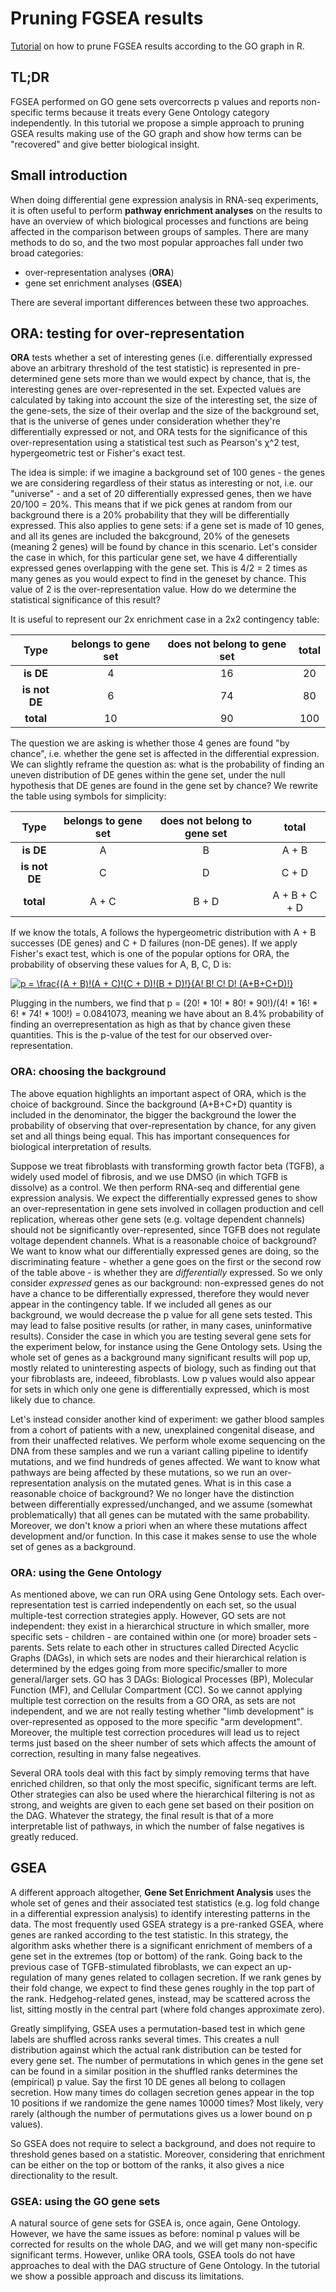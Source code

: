 # Pruning FGSEA results

[Tutorial](https://github.com/langleylab/pruning/blob/main/pruning.md) on how to prune FGSEA results according to the GO graph in R.

## TL;DR

FGSEA performed on GO gene sets overcorrects p values and reports non-specific terms because it treats every Gene Ontology category independently. In this tutorial we propose a simple approach to pruning GSEA results making use of the GO graph and show how terms can be "recovered" and give better biological insight.

## Small introduction

When doing differential gene expression analysis in RNA-seq experiments, it is often useful to perform **pathway enrichment analyses** on the results to have an overview of which biological processes and functions are being affected in the comparison between groups of samples. There are many methods to do so, and the two most popular approaches fall under two broad categories: 

- over-representation analyses (**ORA**)
- gene set enrichment analyses (**GSEA**)

There are several important differences between these two approaches. 

## ORA: testing for over-representation 

**ORA** tests whether a set of interesting genes (i.e. differentially expressed above an arbitrary threshold of the test statistic) is represented in pre-determined gene sets more than we would expect by chance, that is, the interesting genes are over-represented in the set. 
Expected values are calculated by taking into account the size of the interesting set, the size of the gene-sets, the size of their overlap and the size of the background set, that is the universe of genes under consideration whether they're differentially expressed or not, and ORA tests for the significance of this over-representation using a statistical test such as Pearson's χ^2 test, hypergeometric test or Fisher's exact test. 

The idea is simple: if we imagine a background set of 100 genes - the genes we are considering regardless of their status as interesting or not, i.e. our "universe" - and a set of 20 differentially expressed genes, then we have 20/100 = 20%. This means that if we pick genes at random from our background there is a 20% probability that they will be differentially expressed. This also applies to gene sets: if a gene set is made of 10 genes, and all its genes are included the bakcground, 20% of the genesets (meaning 2 genes) will be found by chance in this scenario. Let's consider the case in which, for this particular gene set, we have 4 differentially expressed genes overlapping with the gene set. This is 4/2 = 2 times as many genes as you would expect to find in the geneset by chance. This value of 2 is the over-representation value. How do we determine the statistical significance of this result?

It is useful to represent our 2x enrichment case in a 2x2 contingency table:

| Type | belongs to gene set | does not belong to gene set | total |
| :---: | :---: | :---: | :---: |
| **is DE** | 4 | 16 | 20 |
| **is not DE** | 6 | 74 | 80 |
| **total** | 10 | 90 | 100 |

The question we are asking is whether those 4 genes are found "by chance", i.e. whether the gene set is affected in the differential expression. We can slightly reframe the question as: what is the probability of finding an uneven distribution of DE genes within the gene set, under the null hypothesis that DE genes are found in the gene set by chance? We rewrite the table using symbols for simplicity:

| Type | belongs to gene set | does not belong to gene set | total |
| :---: | :---: | :---: | :---: |
| **is DE** | A | B | A + B |
| **is not DE** | C | D | C + D |
| **total** | A + C | B + D | A + B + C + D |

If we know the totals, A follows the hypergeometric distribution with A + B successes (DE genes) and C + D failures (non-DE genes). If we apply Fisher's exact test, which is one of the popular options for ORA, the probability of observing these values for A, B, C, D is:

<a href="https://www.codecogs.com/eqnedit.php?latex=p&space;=&space;\frac{(A&space;&plus;&space;B)!(A&space;&plus;&space;C)!(C&space;&plus;&space;D)!(B&space;&plus;&space;D)!}{A!&space;B!&space;C!&space;D!&space;(A&plus;B&plus;C&plus;D)!}" target="_blank"><img src="https://latex.codecogs.com/svg.latex?p&space;=&space;\frac{(A&space;&plus;&space;B)!(A&space;&plus;&space;C)!(C&space;&plus;&space;D)!(B&space;&plus;&space;D)!}{A!&space;B!&space;C!&space;D!&space;(A&plus;B&plus;C&plus;D)!}" title="p = \frac{(A + B)!(A + C)!(C + D)!(B + D)!}{A! B! C! D! (A+B+C+D)!}" /></a>

Plugging in the numbers, we find that p = (20! * 10! * 80! * 90!)/(4! * 16! * 6! * 74! * 100!) = 0.0841073, meaning we have about an 8.4% probability of finding an overrepresentation as high as that by chance given these quantities. This is the p-value of the test for our observed over-representation. 

### ORA: choosing the background

The above equation highlights an important aspect of ORA, which is the choice of background. Since the background (A+B+C+D) quantity is included in the denominator, the bigger the background the lower the probability of observing that over-representation by chance, for any given set and all things being equal. This has important consequences for biological interpretation of results.

Suppose we treat fibroblasts with transforming growth factor beta (TGFB), a widely used model of fibrosis, and we use DMSO (in which TGFB is dissolve) as a control. We then perform RNA-seq and differential gene expression analysis. We expect the differentially expressed genes to show an over-representation in gene sets involved in collagen production and cell replication, whereas other gene sets (e.g. voltage dependent channels) should not be significantly over-represented, since TGFB does not regulate voltage dependent channels. What is a reasonable choice of background? We want to know what our differentially expressed genes are doing, so the discriminating feature - whether a gene goes on the first or the second row of the table above - is whether they are _differentially_ expressed. So we only consider _expressed_ genes as our background: non-expressed genes do not have a chance to be differentially expressed, therefore they would never appear in the contingency table. If we included all genes as our background, we would decrease the p value for all gene sets tested. This may lead to false positive results (or rather, in many cases, uninformative results). 
Consider the case in which you are testing several gene sets for the experiment below, for instance using the Gene Ontology sets. Using the whole set of genes as a background many significant results will pop up, mostly related to uninteresting aspects of biology, such as finding out that your fibroblasts are, indeeed, fibroblasts. Low p values would also appear for sets in which only one gene is differentially expressed, which is most likely due to chance.

Let's instead consider another kind of experiment: we gather blood samples from a cohort of patients with a new, unexplained congenital disease, and from their unaffected relatives. We perform whole exome sequencing on the DNA from these samples and we run a variant calling pipeline to identify mutations, and we find hundreds of genes affected. We want to know what pathways are being affected by these mutations, so we run an over-representation analysis on the mutated genes. What is in this case a reasonable choice of background? We no longer have the distinction between differentially expressed/unchanged, and we assume (somewhat problematically) that all genes can be mutated with the same probability. Moreover, we don't know a priori when an where these mutations affect development and/or function. In this case it makes sense to use the whole set of genes as a background.

### ORA: using the Gene Ontology

As mentioned above, we can run ORA using Gene Ontology sets. Each over-representation test is carried independently on each set, so the usual multiple-test correction strategies apply. However, GO sets are not independent: they exist in a hierarchical structure in which smaller, more specific sets - children - are contained within one (or more) broader sets - parents. Sets relate to each other in structures called Directed Acyclic Graphs (DAGs), in which sets are nodes and their hierarchical relation is determined by the edges going from more specific/smaller to more general/larger sets. GO has 3 DAGs: Biological Processes (BP), Molecular Function (MF), and Cellular Compartment (CC). So we cannot applying multiple test correction on the results from a GO ORA, as sets are not independent, and we are not really testing whether "limb development" is over-represented as opposed to the more specific "arm development". Moreover, the multiple test correction procedures will lead us to reject terms just based on the sheer number of sets which affects the amount of correction, resulting in many false negeatives.

Several ORA tools deal with this fact by simply removing terms that have enriched children, so that only the most specific, significant terms are left. Other strategies can also be used where the hierarchical filtering is not as strong, and weights are given to each gene set based on their position on the DAG. Whatever the strategy, the final result is that of a more interpretable list of pathways, in which the number of false negatives is greatly reduced.

## GSEA 

A different approach altogether, **Gene Set Enrichment Analysis** uses the whole set of genes and their associated test statistics (e.g. log fold change in a differential expression analysis) to identify interesting patterns in the data. The most frequently used GSEA strategy is a pre-ranked GSEA, where genes are ranked according to the test statistic. In this strategy, the algorithm asks whether there is a significant enrichment of members of a gene set in the extremes (top or bottom) of the rank. Going back to the previous case of TGFB-stimulated fibroblasts, we can expect an up-regulation of many genes related to collagen secretion. If we rank genes by their fold change, we expect to find these genes roughly in the top part of the rank. Hedgehog-related genes, instead, may be scattered across the list, sitting mostly in the central part (where fold changes approximate zero). 

Greatly simplifying, GSEA uses a permutation-based test in which gene labels are shuffled across ranks several times. This creates a null distribution against which the actual rank distribution can be tested for every gene set. The number of permutations in which genes in the gene set can be found in a similar position in the shuffled ranks determines the (empirical) p value. Say the first 10 DE genes all belong to collagen secretion. How many times do collagen secretion genes appear in the top 10 positions if we randomize the gene names 10000 times? Most likely, very rarely (although the number of permutations gives us a lower bound on p values). 

So GSEA does not require to select a background, and does not require to threshold genes based on a statistic. Moreover, considering that enrichment can be either on the top or bottom of the ranks, it also gives a nice directionality to the result. 

### GSEA: using the GO gene sets

A natural source of gene sets for GSEA is, once again, Gene Ontology. However, we have the same issues as before: nominal p values will be corrected for results on the whole DAG, and we will get many non-specific significant terms. However, unlike ORA tools, GSEA tools do not have approaches to deal with the DAG structure of Gene Ontology. In the tutorial we show a possible approach and discuss its limitations.
